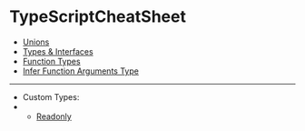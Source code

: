 # TypeScriptCheatSheet

- [Unions](Unions.md)
- [Types & Interfaces](Types&Interfaces.md)
- [Function Types](FunctionTypes.md)
- [Infer Function Arguments Type](InferFuncArgType.md)
------------------------------------------------------
- Custom Types:
- - [Readonly<T>](CustomTypes/MyReadonly.md)
